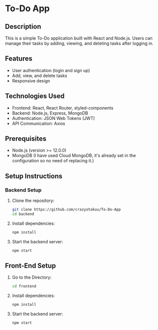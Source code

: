 # To-Do App

## Description
This is a simple To-Do application built with React and Node.js. Users can manage their tasks by adding, viewing, and deleting tasks after logging in.

## Features
- User authentication (login and sign up)
- Add, view, and delete tasks
- Responsive design

## Technologies Used
- Frontend: React, React Router, styled-components
- Backend: Node.js, Express, MongoDB
- Authentication: JSON Web Tokens (JWT)
- API Communication: Axios

## Prerequisites
- Node.js (version >= 12.0.0)
- MongoDB (I have used Cloud MongoDB, it's already set in the configuration so no need of replacing it.)

## Setup Instructions

### Backend Setup
1. Clone the repository:
   ```bash
   git clone https://github.com/crazyotakuu/To-Do-App
   cd backend

2. Install dependencies:
    ```bash
    npm install

3. Start the backend server:
    ```bash
    npm start

## Front-End Setup
1. Go to the Directory:
    ```bash
    cd frontend

2. Install dependencies:
    ```bash
    npm install

3. Start the backend server:
    ```bash
    npm start

